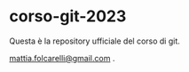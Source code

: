 # corso-git-2023

Questa è la repository ufficiale del corso di git.

mattia.folcarelli@gmail.com .
